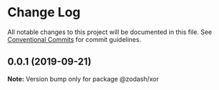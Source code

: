 # Change Log

All notable changes to this project will be documented in this file.
See [Conventional Commits](https://conventionalcommits.org) for commit guidelines.

## 0.0.1 (2019-09-21)

**Note:** Version bump only for package @zodash/xor
